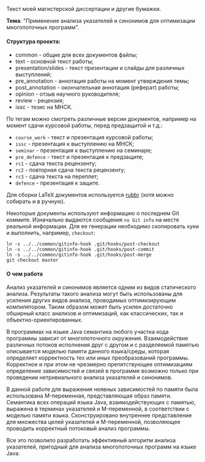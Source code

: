 Текст моей магистерской диссертации и другие бумажки.

**Тема**: "Применение анализа указателей и синонимов для оптимизации
многопоточных программ".

#### Структура проекта:

* common - общие для всех документов файлы;
* text - основной текст работы;
* presentation/slides - текст презентации и слайды для различных выступлений;
* pre\_annotation - аннотация работы на момент утверждения темы;
* post\_annotation - окончательная аннотация (реферат) работы;
* opinion - отзыв научного руководителя;
* review - рецензия;
* issc - тезис на МНСК.

По тегам можно смотреть различные версии документов, например на момент сдачи
курсовой работы, перед предзащитой и т.д.:

* `course_work` - текст и презентация курсовой работы;
* `issc` - презентация к выступлению на МНСК;
* `seminar` - презентация к выступлению на семинаре;
* `pre_defence` - текст и презентация к предзащите;
* `rc1` - сдача текста рецензенту;
* `rc2` - повторная сдача текста рецензенту;
* `rc3` - сдача текста на переплет;
* `defence` - презентация к защите.

Для сборки LaTeX документов используется [rubbr](https://github.com/be9/rubbr)
(хотя можно собирать и в ручную).

Некоторые документы используют информацию о последнем Git коммите.
Изначально выдаются сообщения `no Git info` на месте реальной информации.
Для ее генерации необходимо скопировать хуки и выполнить, например, `checkout`:

    ln -s ../../common/gitinfo-hook .git/hooks/post-checkout
    ln -s ../../common/gitinfo-hook .git/hooks/post-commit
    ln -s ../../common/gitinfo-hook .git/hooks/post-merge
    git checkout master

#### О чем работа

Анализ указателей и синонимов является одним из видов статического анализа.
Результаты такого анализа могут быть использованы для усиления других видов
анализа, проводимых оптимизирующим компилятором. Таким образом может быть
усилен достаточно обширный класс анализов и оптимизаций, как классических, так
и объектно-ориентированных.

В программах на языке Java семантика любого участка кода программы зависит от
многопоточного окружения.
Взаимодействие различных потоков исполнения друг с другом и с разделяемой
памятью описывается моделью памяти данного языка/среды, которая
определяет корректность тех или иных преобразований программы.
Корректное и при этом не чрезмерно
препятствующее оптимизациям определение зависимостей и связей в программе
возможно только при проведении нетривиального анализа указателей и синонимов.

В данной работе для выражения неявных зависимостей по памяти была использована
M-переменная, представляющая образ памяти.
Семантика всех операций языка Java, взаимодействующих с памятью, выражена в
терминах указателей и M-переменной, в соответствии с моделью памяти
языка.
Сконструировано внутреннее представление для множества целей указателей и
M-переменной, позволяющее проводить корректный потоковый анализ
программы.

Все это позволило разработать
эффективный алгоритм анализа указателей, пригодный для анализа многопоточных
программ на языке Java.

